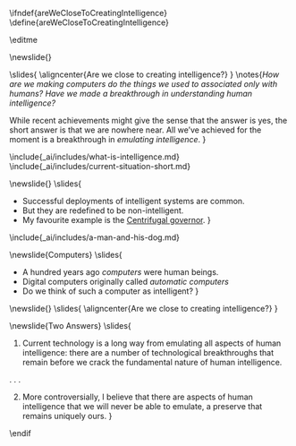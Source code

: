 \ifndef{areWeCloseToCreatingIntelligence}
\define{areWeCloseToCreatingIntelligence}

\editme

\newslide{}

\slides{
\aligncenter{Are we close to creating intelligence?</center>}
}
\notes{*How are we making computers do the things we used to associated only with humans? Have we made a breakthrough in understanding human intelligence?*

While recent achievements might give the sense that the answer is yes, the short answer is that we are nowhere near. All we’ve achieved for the moment is a breakthrough in *emulating intelligence*. }

\include{_ai/includes/what-is-intelligence.md}
\include{_ai/includes/current-situation-short.md}

\newslide{}
\slides{
* Successful deployments of intelligent systems are common.
* But they are redefined to be non-intelligent. 
* My favourite example is the [Centrifugal governor](https://en.wikipedia.org/wiki/Centrifugal_governor). 
}

\include{_ai/includes/a-man-and-his-dog.md}


\newslide{Computers}
\slides{
* A hundred years ago *computers* were human beings.
* Digital computers originally called *automatic computers* 
* Do we think of such a computer as intelligent?
}

\newslide{}
\slides{
\aligncenter{Are we close to creating intelligence?}
}

\newslide{Two Answers}
\slides{
1. Current technology is a long way from emulating all aspects of human intelligence: there are a number of technological breakthroughs that remain before we crack the fundamental nature of human intelligence.

. . .

2. More controversially, I believe that there are aspects of human intelligence that we will never be able to emulate, a preserve that remains uniquely ours. 
}

\endif
